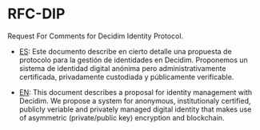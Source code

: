# RFC-DIP

Request For Comments for Decidim Identity Protocol.


* [ES](./es/RFC-DIP.es.md): Este documento describe en cierto detalle una propuesta de protocolo para la gestión de identidades en Decidim. Proponemos un sistema de identidad digital anónima pero administrativamente certificada, privadamente custodiada y públicamente verificable.

* [EN](./en/RFC-DIP.en.md): This document describes a proposal for identity management with Decidim. We propose a system for anonymous, institutionaly certified, publicly veriable and privately managed digital identity that makes use of asymmetric (private/public key) encryption and blockchain. 
 
